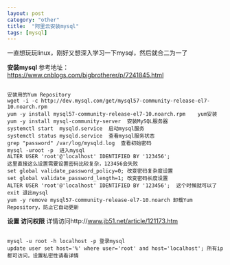 ```yaml
---
layout: post
category: "other"
title:  "阿里云安装mysql"
tags: [mysql]
---
```


一直想玩玩linux，刚好又想深入学习一下mysql，然后就合二为一了

**安装mysql**
参考地址：https://www.cnblogs.com/bigbrotherer/p/7241845.html

<pre><code>
安装用的Yum Repository
wget -i -c http://dev.mysql.com/get/mysql57-community-release-el7-10.noarch.rpm 
yum -y install mysql57-community-release-el7-10.noarch.rpm    yum安装
yum -y install mysql-community-server  安装MySQL服务器
systemctl start  mysqld.service  启动mysql服务
systemctl status mysqld.service  查看mysql服务状态
grep "password" /var/log/mysqld.log  查看初始密码
mysql -uroot -p  进入mysql
ALTER USER 'root'@'localhost' IDENTIFIED BY '123456';  
这里直接这么设置需要设置密码比较复杂，123456会失败
set global validate_password_policy=0; 改变密码复杂度设置
set global validate_password_length=1; 改变密码长度设置
ALTER USER 'root'@'localhost' IDENTIFIED BY '123456';  这个时候就可以了
exit 退出mysql
yum -y remove mysql57-community-release-el7-10.noarch 卸载Yum Repository，防止它自动更新
</code></pre>


**设置 访问权限**
详情访问http://www.jb51.net/article/121173.htm
<pre><code>
mysql -u root -h localhost -p 登录mysql
update user set host='%' where user='root' and host='localhost'; 所有ip都可访问，设置私密性请看详情
</code></pre>
